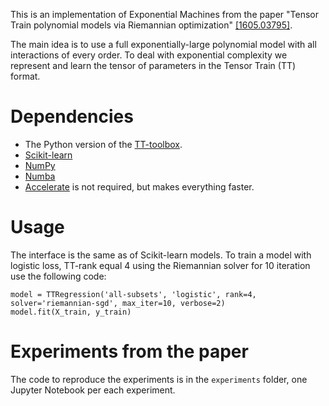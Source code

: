 This is an implementation of Exponential Machines from the paper "Tensor Train polynomial models via Riemannian optimization" [\[1605.03795\]](https://arxiv.org/abs/1605.03795).

The main idea is to use a full exponentially-large polynomial model with all interactions of every order. To deal with exponential complexity we represent and learn the tensor of parameters in the Tensor Train (TT) format.


# Dependencies
* The Python version of the [TT-toolbox](https://github.com/oseledets/ttpy).
* [Scikit-learn](http://scikit-learn.org/stable/)
* [NumPy](http://www.numpy.org/)
* [Numba](http://numba.pydata.org/)
* [Accelerate](https://docs.continuum.io/accelerate/index) is not required, but makes everything faster.

# Usage
The interface is the same as of Scikit-learn models. To train a model with logistic loss, TT-rank equal 4  using the Riemannian solver for 10 iteration use the following code:
```
model = TTRegression('all-subsets', 'logistic', rank=4, solver='riemannian-sgd', max_iter=10, verbose=2)
model.fit(X_train, y_train)
```

# Experiments from the paper
The code to reproduce the experiments is in the  `experiments` folder, one Jupyter Notebook per each experiment.
